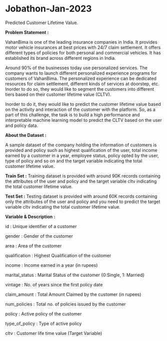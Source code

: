 # Jobathon-Jan-2023
Predicted Customer Lifetime Value.

**Problem Statement :**

VahanBima is one of the leading insurance companies in India. It provides motor vehicle insurances at best prices with 24/7 claim settlement. It offers different types of policies for both personal and commercial vehicles. It has established its brand across different regions in India. 

Around 90% of the businesses today use personalized services. The company wants to launch different personalized experience programs for customers of VahanBima. The personalized experience can be dedicated resources for claim settlement, different kinds of services at doorstep, etc. Inorder to do so, they would like to segment the customers into different tiers based on their customer lifetime value (CLTV).

Inorder to do it, they would like to predict the customer lifetime value based on the activity and interaction of the customer with the platform. So, as a part of this challenge, the task is to build a high performance and interpretable machine learning model to predict the CLTV based on the user and policy data.

**About the Dataset :**

A sample dataset of the company holding the information of customers is provided and policy such as highest qualification of the user, total income earned by a customer in a year, employee status, policy opted by the user, type of policy and so on and the target variable indicating the total customer lifetime value.

**Train Set :**
Training dataset is provided with around 90K records containing the attributes of the user and policy and the target variable cltv indicating the total customer lifetime value.

**Test Set :**
Testing dataset is provided with around 60K records containing only the attributes of the user and policy and you need to predict the target variable cltv indicating the total customer lifetime value.

**Variable & Description :**

id : Unique identifier of a customer

gender : Gender of the customer

area : Area of the customer

qualification : Highest Qualification of the customer

income : Income earned in a year (in rupees)

marital_status : Marital Status of the customer {0:Single, 1: Married}

vintage : No. of years since the first policy date

claim_amount : Total Amount Claimed by the customer (in rupees)

num_policies : Total no. of policies issued by the customer

policy : Active policy of the customer

type_of_policy : Type of active policy

cltv : Customer life time value (Target Variable)
